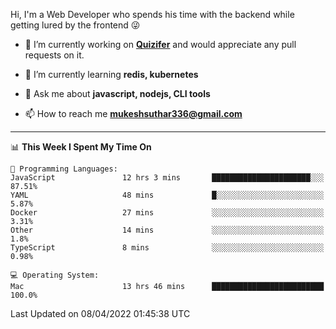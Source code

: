 Hi, I'm a Web Developer who spends his time with the backend while getting lured by the frontend 😜

- 🔭 I’m currently working on **[Quizifer](https://github.com/SutharMukesh/Quizifer/)** and would appreciate any pull requests on it.

- 🌱 I’m currently learning **redis, kubernetes**

- 💬 Ask me about **javascript, nodejs, CLI tools**

- 📫 How to reach me **mukeshsuthar336@gmail.com**

---
<!--START_SECTION:waka-->
📊 **This Week I Spent My Time On** 

```text
💬 Programming Languages: 
JavaScript               12 hrs 3 mins       ██████████████████████░░░   87.51% 
YAML                     48 mins             █░░░░░░░░░░░░░░░░░░░░░░░░   5.87% 
Docker                   27 mins             ░░░░░░░░░░░░░░░░░░░░░░░░░   3.31% 
Other                    14 mins             ░░░░░░░░░░░░░░░░░░░░░░░░░   1.8% 
TypeScript               8 mins              ░░░░░░░░░░░░░░░░░░░░░░░░░   0.98%

💻 Operating System: 
Mac                      13 hrs 46 mins      █████████████████████████   100.0%

```


 Last Updated on 08/04/2022 01:45:38 UTC
<!--END_SECTION:waka-->
